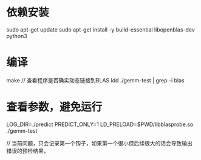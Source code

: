 # 依赖安装
sudo apt-get update
sudo apt-get install -y build-essential libopenblas-dev python3

# 编译
make
// 查看程序是否确实动态链接到BLAS
ldd ./gemm-test | grep -i blas

# 查看参数，避免运行
LOG_DIR=./predict PREDICT_ONLY=1 LD_PRELOAD=$PWD/libblasprobe.so ./gemm-test



// 当前问题，只会记录第一个钩子，如果第一个很小但后续很大的话会导致输出错误的预检结果，